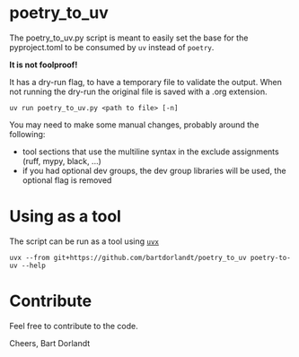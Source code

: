 # poetry_to_uv

The poetry_to_uv.py script is meant to easily set the base for the pyproject.toml to be consumed by `uv` instead of `poetry`.

**It is not foolproof!**

It has a dry-run flag, to have a temporary file to validate the output. When not running the dry-run the original file is saved with a .org extension.

    uv run poetry_to_uv.py <path to file> [-n]

You may need to make some manual changes, probably around the following:

* tool sections that use the multiline syntax in the exclude assignments (ruff, mypy, black, ...)
* if you had optional dev groups, the dev group libraries will be used, the optional flag is removed

# Using as a tool
The script can be run as a tool using [`uvx`](https://docs.astral.sh/uv/guides/tools/)

    uvx --from git+https://github.com/bartdorlandt/poetry_to_uv poetry-to-uv --help

# Contribute
Feel free to contribute to the code.

Cheers, Bart Dorlandt